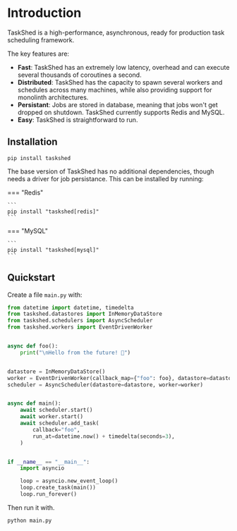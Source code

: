 # Introduction

TaskShed is a high-performance, asynchronous, ready for production task scheduling framework.

The key features are:

* **Fast**: TaskShed has an extremely low latency, overhead and can execute several thousands of coroutines a second.
* **Distributed**: TaskShed has the capacity to spawn several workers and schedules across many machines, while also providing support for monolinth architectures.
* **Persistant**: Jobs are stored in database, meaning that jobs won't get dropped on shutdown. TaskShed currently supports Redis and MySQL.
* **Easy**: TaskShed is straightforward to run. 

## Installation

```title="Basic Installation"
pip install taskshed
```

The base version of TaskShed has no additional dependencies, though needs a driver for job persistance. This can be installed by running:

=== "Redis"

    ```
    pip install "taskshed[redis]"
    ```

=== "MySQL"

    ```
    pip install "taskshed[mysql]"
    ```

## Quickstart

Create a file `main.py` with:

``` py
from datetime import datetime, timedelta
from taskshed.datastores import InMemoryDataStore
from taskshed.schedulers import AsyncScheduler
from taskshed.workers import EventDrivenWorker


async def foo():
    print("\nHello from the future! 👋")


datastore = InMemoryDataStore()
worker = EventDrivenWorker(callback_map={"foo": foo}, datastore=datastore)
scheduler = AsyncScheduler(datastore=datastore, worker=worker)


async def main():
    await scheduler.start()
    await worker.start()
    await scheduler.add_task(
        callback="foo",
        run_at=datetime.now() + timedelta(seconds=3),
    )


if __name__ == "__main__":
    import asyncio

    loop = asyncio.new_event_loop()
    loop.create_task(main())
    loop.run_forever()
```

Then run it with.

```
python main.py
```